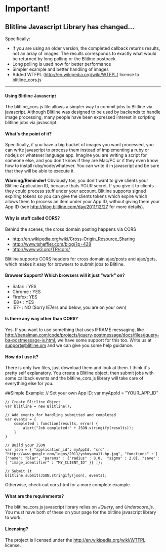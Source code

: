 # Important!
## Blitline Javascript Library has changed...

Specifically:

- If you are using an older version, the completed callback returns results, not an array of images. The results corresponds to exactly what would be returned by long polling or the Blitline postback. 
- Long polling is used now for better performance
- Simpler example and better handling of images
- Added WTFPL (http://en.wikipedia.org/wiki/WTFPL) license to blitline_cors.js
---
#### Using Blitline Javascript

The blitline_cors.js file allows a simpler way to commit jobs to Blitline via javascript. Although Blitline was designed to be used by backends
to handle image processing, many people have been expressed interest in scripting blitline jobs via javascript.

#### What's the point of it?

Specifically, if you have a big bucket of images you want processed, you can write javascript to process them instead of implementing a ruby
or nodejs or whatever language app. Imagine you are writing a script for someone else, and you don't know if they are Mac/PC or if they even know
how to install ruby/node/whatever. You can write it in javascript and be sure that they will be able to execute it.

<b> Warning/Reminder! </b>Obviously too, you don't want to give clients your Blitline Application ID, because thats YOUR secret. If you give it to clients
they could process stuff under your account. Blitline supports signed expiring tokens so you can give the clients tokens which
expire which allows them to process an item under your App ID, without giving them your App ID (see http://blog.blitline.com/day/2011/12/27 for
more details).

#### Why is stuff called CORS?

Behind the scenes, the cross domain posting happens via CORS

* http://en.wikipedia.org/wiki/Cross-Origin_Resource_Sharing
* http://www.tsheffler.com/blog/?p=428
* http://www.w3.org/TR/cors/

Blitline supports CORS headers for cross domain ajax/posts and ajax/gets, which makes it easy for browsers to submit jobs to Blitline.


#### Browser Support? Which browsers will it just "work" on?

* Safari : YES
* Chrome : YES
* Firefox: YES
* IE8+   : YES
* IE7-   : NO (Sorry IE7ers and below, you are on your own)

#### Is there any way other than CORS?
Yes. If you want to use something that uses IFRAME messaging, like http://benalman.com/code/projects/jquery-postmessage/docs/files/jquery-ba-postmessage-js.html,
we have some support for this too. Write us at support@blitline.om and we can give you some help guidance.

#### How do I use it?
There is only two files, just download them and look at them. I think it's pretty self explanatory. You create a Blitline object, then submit jobs with some callback
events and the blitline_cors.js library will take care of everything else for you.

##Simple Example:
    // Set your own App ID;
	var myAppId = "YOUR_APP_ID"
	
    // Create Blitline Object
	var blitline = new Blitline();
    
	// Add events for handling submitted and completed
	var events = {
		completed : function(results, error) {
			alert("Job completed:" + JSON.stringify(results));
		}
	}
    
	// Build your JSON
	var json = { "application_id": myAppId, "src" : "http://www.google.com/logos/2011/yokoyama11-hp.jpg", "functions" : [ {"name": "blur", "params" : {"radius" : 0.0,  "sigma" : 2.0}, "save" : { "image_identifier" : "MY_CLIENT_ID" }} ]};
	
    // Submit it
	blitline.submit(JSON.stringify(json), events);

Otherwise, check out cors.html for a more complete example.

#### What are the requirements?
The blitline_cors.js javascript library relies on *JQuery*, and *Underscore.js*. You must have both of these on your page for the blitline javascript library to work.

#### Licensing?

The project is licensed under the http://en.wikipedia.org/wiki/WTFPL license.



